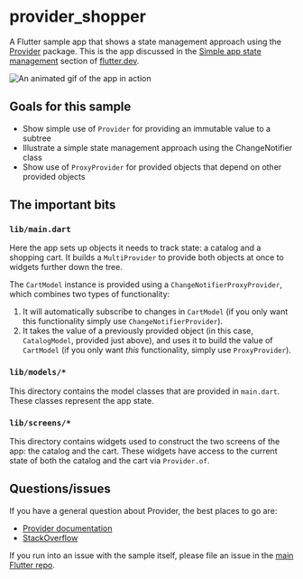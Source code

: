 # provider_shopper

A Flutter sample app that shows a state management approach using the [Provider][] package.
This is the app discussed in the [Simple app state management][simple] section of
[flutter.dev][].

![An animated gif of the app in action](https://camo.githubusercontent.com/cf301d68c65279a074aa3334ef7fff548f87c0e2/68747470733a2f2f666c75747465722e6465762f6173736574732f646576656c6f706d656e742f646174612d616e642d6261636b656e642f73746174652d6d676d742f6d6f64656c2d73686f707065722d73637265656e636173742d653061646130653833636438653766646361643834313637623866376666643765623565663835623063623839353766303363366630356264313662316365612e676966)

[Provider]: https://pub.dev/packages/provider
[simple]: https://flutter.dev/docs/development/data-and-backend/state-mgmt/simple
[flutter.dev]: https://flutter.dev/

## Goals for this sample

* Show simple use of `Provider` for providing an immutable value to a subtree
* Illustrate a simple state management approach using the ChangeNotifier class
* Show use of `ProxyProvider` for provided objects that depend on other provided objects

## The important bits

### `lib/main.dart`

Here the app sets up objects it needs to track state: a catalog and a shopping cart. It builds
a `MultiProvider` to provide both objects at once to widgets further down the tree.

The `CartModel` instance is provided using a `ChangeNotifierProxyProvider`, which combines
two types of functionality:

1. It will automatically subscribe to changes in `CartModel` (if you only want this functionality
   simply use `ChangeNotifierProvider`).
2. It takes the value of a previously provided object (in this case, `CatalogModel`, provided
   just above), and uses it to build the value of `CartModel` (if you only want
   _this_ functionality, simply use `ProxyProvider`).

### `lib/models/*`

This directory contains the model classes that are provided in `main.dart`. These classes
represent the app state.

### `lib/screens/*`

This directory contains widgets used to construct the two screens of the app: the catalog and
the cart. These widgets have access to the current state of both the catalog and the cart
via `Provider.of`.

## Questions/issues

If you have a general question about Provider, the best places to go are:

* [Provider documentation](https://pub.dev/documentation/provider/latest/)
* [StackOverflow](https://stackoverflow.com/questions/tagged/flutter)

If you run into an issue with the sample itself, please file an issue
in the [main Flutter repo](https://github.com/flutter/flutter/issues).
